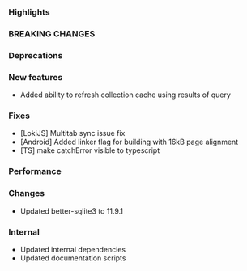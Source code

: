 ### Highlights

### BREAKING CHANGES

### Deprecations

### New features

- Added ability to refresh collection cache using results of query

### Fixes

- [LokiJS] Multitab sync issue fix
- [Android] Added linker flag for building with 16kB page alignment
- [TS] make catchError visible to typescript

### Performance

### Changes

- Updated better-sqlite3 to 11.9.1

### Internal

- Updated internal dependencies
- Updated documentation scripts
